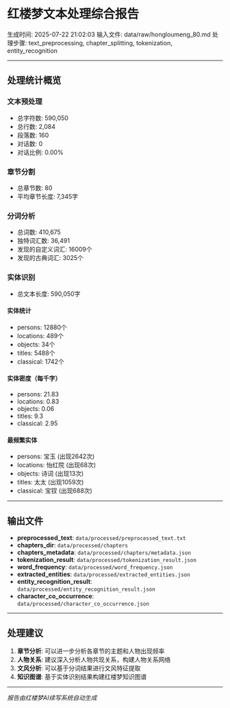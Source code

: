 # 红楼梦文本处理综合报告

生成时间: 2025-07-22 21:02:03
输入文件: data/raw/hongloumeng_80.md
处理步骤: text_preprocessing, chapter_splitting, tokenization, entity_recognition

---

## 处理统计概览

### 文本预处理
- 总字符数: 590,050
- 总行数: 2,084
- 段落数: 160
- 对话数: 0
- 对话比例: 0.00%

### 章节分割
- 总章节数: 80
- 平均章节长度: 7,345字

### 分词分析
- 总词数: 410,675
- 独特词汇数: 36,491
- 发现的自定义词汇: 16009个
- 发现的古典词汇: 3025个

### 实体识别
- 总文本长度: 590,050字

#### 实体统计
- persons: 12880个
- locations: 489个
- objects: 34个
- titles: 5488个
- classical: 1742个

#### 实体密度（每千字）
- persons: 21.83
- locations: 0.83
- objects: 0.06
- titles: 9.3
- classical: 2.95

#### 最频繁实体
- persons: 宝玉 (出现2642次)
- locations: 怡红院 (出现68次)
- objects: 诗词 (出现13次)
- titles: 太太 (出现1059次)
- classical: 宝钗 (出现688次)


---

## 输出文件

- **preprocessed_text**: `data/processed/preprocessed_text.txt`
- **chapters_dir**: `data/processed/chapters`
- **chapters_metadata**: `data/processed/chapters/metadata.json`
- **tokenization_result**: `data/processed/tokenization_result.json`
- **word_frequency**: `data/processed/word_frequency.json`
- **extracted_entities**: `data/processed/extracted_entities.json`
- **entity_recognition_result**: `data/processed/entity_recognition_result.json`
- **character_co_occurrence**: `data/processed/character_co_occurrence.json`


---

## 处理建议

1. **章节分析**: 可以进一步分析各章节的主题和人物出现频率
2. **人物关系**: 建议深入分析人物共现关系，构建人物关系网络
3. **文风分析**: 可以基于分词结果进行文风特征提取
4. **知识图谱**: 基于实体识别结果构建红楼梦知识图谱

---

*报告由红楼梦AI续写系统自动生成*
